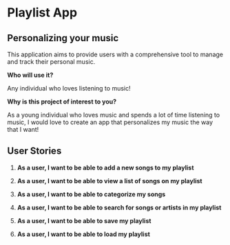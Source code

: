 # Playlist App

## Personalizing your music

This application aims to provide users with a comprehensive tool to manage and track their personal music.

**Who will use it?**

Any individual who loves listening to music!

**Why is this project of interest to you?**

As a young individual who loves music and spends a lot of time listening to music, I would love to create an app that personalizes my music the way that I want!

## User Stories

1. **As a user, I want to be able to add a new songs to my playlist**

2. **As a user, I want to be able to view a list of songs on my playlist**

3. **As a user, I want to be able to categorize my songs**

4. **As a user, I want to be able to search for songs or artists in my playlist**
5. **As a user, I want to be able to save my playlist**
6. **As a user, I want to be able to load my playlist**
